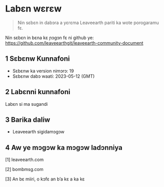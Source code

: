 # Labɛn wɛrɛw

>Nin sɛbɛn in dabɔra a yɛrɛma Leaveearth pariti ka wote porogaramu fɛ.

Nin sɛbɛn in bɛna kɛ ɲɔgɔn fɛ ni github ye: https://github.com/leaveearthgit/leaveearth-community-document

## 1 Sɛbɛnw Kunnafoni

- Sɛbɛnw ka version nimɔrɔ: 19
- Sɛbɛnw dabɔ waati: 2023-05-12 (GMT)

## 2 Labɛnni kunnafoni

Labɛn si ma sugandi

## 3 Barika daliw
* Leaveearth sigidamɔgɔw

## 4 Aw ye mɔgɔw ka mɔgɔw ladɔnniya
[1] leaveearth.com

[2] bombmsg.com

[3] An bɛ miiri, o kɔfɛ an b’a kɛ a ka kɛ